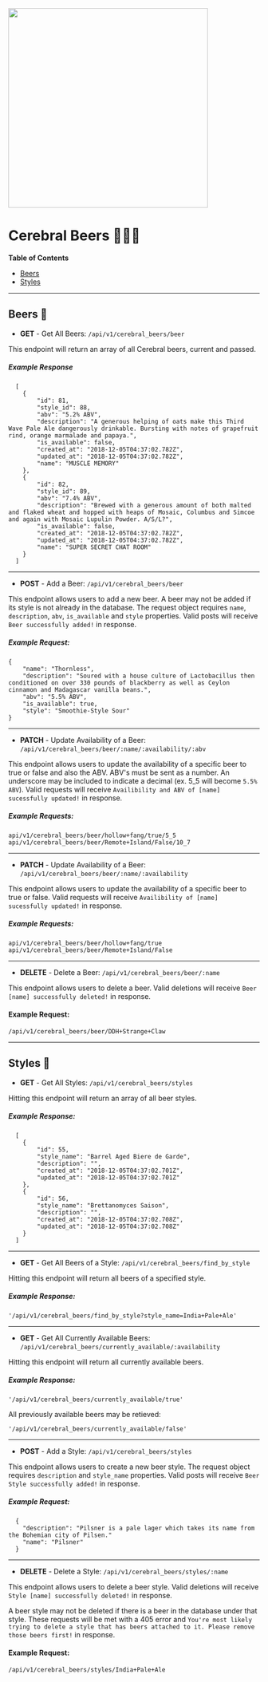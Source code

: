 <img src="https://github.com/flevenson/BuildYourOwnBackend/blob/master/images/cerebral-logo.png" width="400px"/>

# Cerebral Beers :beers::beers::beers:

**Table of Contents**

- [Beers](#-beers)
- [Styles](#-styles)

---

## Beers :beer:

- **GET** - Get All Beers: `/api/v1/cerebral_beers/beer`

This endpoint will return an array of all Cerebral beers, current and passed.

##### Example Response

```
  [
    {
        "id": 81,
        "style_id": 88,
        "abv": "5.2% ABV",
        "description": "A generous helping of oats make this Third Wave Pale Ale dangerously drinkable. Bursting with notes of grapefruit rind, orange marmalade and papaya.",
        "is_available": false,
        "created_at": "2018-12-05T04:37:02.782Z",
        "updated_at": "2018-12-05T04:37:02.782Z",
        "name": "MUSCLE MEMORY"
    },
    {
        "id": 82,
        "style_id": 89,
        "abv": "7.4% ABV",
        "description": "Brewed with a generous amount of both malted and flaked wheat and hopped with heaps of Mosaic, Columbus and Simcoe and again with Mosaic Lupulin Powder. A/S/L?",
        "is_available": false,
        "created_at": "2018-12-05T04:37:02.782Z",
        "updated_at": "2018-12-05T04:37:02.782Z",
        "name": "SUPER SECRET CHAT ROOM"
    }
  ]

```

---

- **POST** - Add a Beer: `/api/v1/cerebral_beers/beer`

This endpoint allows users to add a new beer. A beer may not be added if its style is not already in the database. The request object requires `name`, `description`, `abv`, `is_available` and `style` properties. Valid posts will receive `Beer successfully added!` in response.

##### Example Request:

```
{
	"name": "Thornless",
	"description": "Soured with a house culture of Lactobacillus then conditioned on over 330 pounds of blackberry as well as Ceylon cinnamon and Madagascar vanilla beans.",
	"abv": "5.5% ABV",
	"is_available": true,
	"style": "Smoothie-Style Sour"
}
```

---

- **PATCH** - Update Availability of a Beer:
  `/api/v1/cerebral_beers/beer/:name/:availability/:abv`

This endpoint allows users to update the availability of a specific beer to true or false and also the ABV. ABV's must be sent as a number. An underscore may be included to indicate a decimal (ex. 5_5 will become `5.5% ABV`). Valid requests will receive `Availibility and ABV of [name] sucessfully updated!` in response.

##### Example Requests:

`api/v1/cerebral_beers/beer/hollow+fang/true/5_5`
`api/v1/cerebral_beers/beer/Remote+Island/False/10_7`

---

- **PATCH** - Update Availability of a Beer:
  `/api/v1/cerebral_beers/beer/:name/:availability`

This endpoint allows users to update the availability of a specific beer to true or false. Valid requests will receive `Availibility of [name] sucessfully updated!` in response.

##### Example Requests:

`api/v1/cerebral_beers/beer/hollow+fang/true`
`api/v1/cerebral_beers/beer/Remote+Island/False`

---

- **DELETE** - Delete a Beer: `/api/v1/cerebral_beers/beer/:name`

This endpoint allows users to delete a beer. Valid deletions will receive `Beer [name] successfully deleted!` in response.

#### Example Request:

`/api/v1/cerebral_beers/beer/DDH+Strange+Claw`

---

## Styles :beer:

- **GET** - Get All Styles: `/api/v1/cerebral_beers/styles`

Hitting this endpoint will return an array of all beer styles.

##### Example Response:

```
  [
    {
        "id": 55,
        "style_name": "Barrel Aged Biere de Garde",
        "description": "",
        "created_at": "2018-12-05T04:37:02.701Z",
        "updated_at": "2018-12-05T04:37:02.701Z"
    },
    {
        "id": 56,
        "style_name": "Brettanomyces Saison",
        "description": "",
        "created_at": "2018-12-05T04:37:02.708Z",
        "updated_at": "2018-12-05T04:37:02.708Z"
    }
  ]
```
---

- **GET** - Get All Beers of a Style: `/api/v1/cerebral_beers/find_by_style`

Hitting this endpoint will return all beers of a specified style.

##### Example Response:

```
'/api/v1/cerebral_beers/find_by_style?style_name=India+Pale+Ale'

```

---

- **GET** - Get All Currently Available Beers: `/api/v1/cerebral_beers/currently_available/:availability`

Hitting this endpoint will return all currently available beers.

##### Example Response:

```
'/api/v1/cerebral_beers/currently_available/true'

```

All previously available beers may be retieved:

```
'/api/v1/cerebral_beers/currently_available/false'

```
---

- **POST** - Add a Style: `/api/v1/cerebral_beers/styles`

This endpoint allows users to create a new beer style. The request object requires `description` and `style_name` properties. Valid posts will receive `Beer Style successfully added!` in response.

##### Example Request:

```
  {
    "description": "Pilsner is a pale lager which takes its name from the Bohemian city of Pilsen."
    "name": "Pilsner"
  }
```

---

- **DELETE** - Delete a Style: `/api/v1/cerebral_beers/styles/:name`

This endpoint allows users to delete a beer style. Valid deletions will receive `Style [name] successfully deleted!` in response.

A beer style may not be deleted if there is a beer in the database under that style. These requests will be met with a 405 error and `You're most likely trying to delete a style that has beers attached to it. Please remove those beers first!` in response.

#### Example Request:

`/api/v1/cerebral_beers/styles/India+Pale+Ale`
